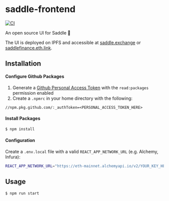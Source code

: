 # saddle-frontend

[![CI](https://github.com/saddle-finance/saddle-frontend/workflows/CI/badge.svg)](https://github.com/saddle-finance/saddle-frontend/actions?query=workflow%3ACI)

An open source UI for Saddle 🤠

The UI is deployed on IPFS and accessible at
[saddle.exchange](https://saddle.exchange/#/) or
[saddlefinance.eth.link](https://saddlefinance.eth.link/#/).

## Installation

#### Configure Github Packages
1. Generate a [Github Personal Access Token](https://github.com/settings/token) with the `read:packages` permission enabled
2. Create a `.npmrc` in your home directory with the following:
```
//npm.pkg.github.com/:_authToken=<PERSONAL_ACCESS_TOKEN_HERE>
```

#### Install Packages
```bash
$ npm install
```

#### Configuration
Create a `.env.local` file with a valid `REACT_APP_NETWORK_URL` (e.g. Alchemy,
Infura):

```bash
REACT_APP_NETWORK_URL="https://eth-mainnet.alchemyapi.io/v2/YOUR_KEY_HERE"
```

## Usage

```bash
$ npm run start
```
